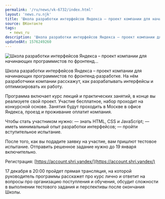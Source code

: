 ```yaml
---
permalink: '/ru/news/vk-6732/index.html'
layout: 'news.ru.njk'
title: 'Школа разработки интерфейсов Яндекса – проект компании для начинающих программистов по фронтенд…'
source: ВКонтакте
tags:
  - news_ru
description: 'Школа разработки интерфейсов Яндекса – проект компании для начинающих программистов по фронтенд…'
updatedAt: 1576249260
---
```

![Школа разработки интерфейсов Яндекса – проект компании для начинающих программистов по фронтенд…](https://sun9-72.userapi.com/impg/c857236/v857236121/83a45/uCgToGaxlL4.jpg?size=1280x720&quality=96&proxy=1&sign=e183765da39d65d79cd7000f69ab28a2&c_uniq_tag=WLmdim-PbCJQ4pyT9DAIZE-exFtSRtOg1VTql14dP_g&type=album)

Школа разработки интерфейсов Яндекса – проект компании для начинающих программистов по фронтенд-разработке. На нём разработчики компании расскажут, как разрабатывать интерфейсы и оптимизировать их работу.

Программа включает курс лекций и практических занятий, в конце вы реализуете свой проект. Участие бесплатное, набор проходит на конкурсной основе. Занятия будут проходить в Москве в офисе Яндекса, проезд и проживание оплатит компания.

Чтобы стать участником нужно:
— знать HTML, CSS и JavaScript;
— иметь минимальный опыт разработки интерфейсов;
— пройти вступительное испытание.

После того, как вы подадите заявку на участие, вам пришлют тестовое испытание. Отправить решенное задание нужно до 19 января включительно.

Регистрация: [https://account.shri.yandex/](https://account.shri.yandex/)

17 декабря в 20:00 пройдет прямая трансляция, на которой руководитель программы расскажет про курс лично и ответит на вопросы про организацию поступления и обучения, обсудит сложности в выполнении тестового задания и перспективы после окончания Школы.

